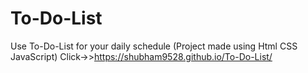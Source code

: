# To-Do-List
Use To-Do-List for your daily schedule (Project made using Html CSS JavaScript) Click->>https://shubham9528.github.io/To-Do-List/
